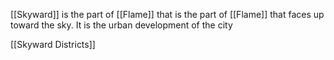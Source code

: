 [[Skyward]] is the part of [[Flame]] that is the part of [[Flame]] that faces up toward the sky. It is the urban development of the city

[[Skyward Districts]]
